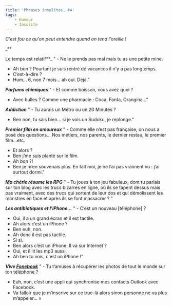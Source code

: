 ```yaml
---
title: 'Phrases insolites… #4'
tags:
    - Humour
    - Insolite
---
```


_C'est fou ce qu'on peut entendre quand on tend l'oreille&nbsp;!_

\_\*\*<!-- more -->

Le temps est relatif\*\*\_
" - Ne le prends pas mal mais tu as une petite mine.

* Ah bon&nbsp;? Pourtant je suis rentré de vacances il n'y a pas longtemps.
* C’est-à-dire&nbsp;?
* Hum… 6, non 7 mois… ah oui. Déjà."

_**Parfums chimiques**_
" - Et comme boisson, vous avez quoi&nbsp;?

* Avec bulles&nbsp;? Comme une pharmacie&nbsp;: Coca, Fanta, Orangina…"

_**Addiction**_
" - Tu aurais un Métro ou un 20 Minutes&nbsp;?

* Ben non, tu sais bien… si je vois un Sudoku, je replonge."

_**Premier film en amoureux**_
" - Comme elle n’est pas française, on nous a posé des questions… Nos métiers, nos parents, le dernier restau, le premier film…etc.

* Et alors&nbsp;?
* Ben j’me suis planté sur le film.
* Ah bon&nbsp;?!
* Ben je m’en souvenais plus. En fait moi, je ne l’ai pas vraiment vu&nbsp;: j’ai surtout dormi."

_**Ma chérie résume les RPG**_
" - Tu joues à ton jeu fabuleux, dont tu parlais sur ton blog avec les trucs bizarres en ligne, où ils se tapent dessus mais pas vraiment, avec des trucs qui sortent de leur dos et qui démolissent les monstres en face et après ils se font massacrer&nbsp;? "

_**Les antibiotiques et l'iPhone…**_
" - C’est un nouveau [téléphone]&nbsp;?

* Oui, il a un grand écran et il est tactile.
* Ah alors c’est un iPhone&nbsp;?
* Ben euh, non.
* Ah donc il est pas tactile.
* Si si.
* Ben alors c’est un iPhone. Il va sur Internet&nbsp;?
* Oui, et il lit les mp3 aussi.
* Ah ben tu vois, c'est un iPhone&nbsp;!"

_**Vive [Fonebook](https://sites.google.com/site/rossdargan/)**_
" - Tu t’amuses à récupérer les photos de tout le monde sur ton téléphone&nbsp;?

* Euh, non, c’est une appli qui synchronise mes contacts Outlook avec Facebook.
* Va falloir que je m’inscrive sur ce truc-là alors sinon personne ne va plus m’appeler…&nbsp;»
